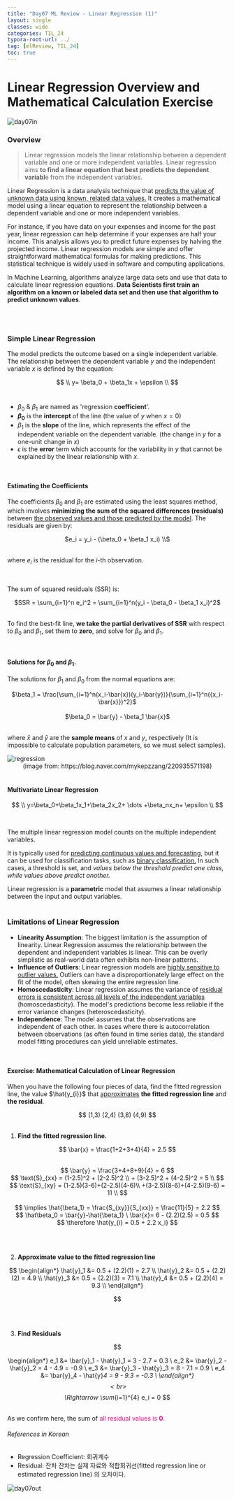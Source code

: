```yaml
---
title: "Day07 ML Review - Linear Regression (1)"
layout: single
classes: wide
categories: TIL_24
typora-root-url: ../
tag: [mlReview, TIL_24]
toc: true
---
```


# Linear Regression Overview and Mathematical Calculation Exercise

<img src="/blog/images/2024-05-22-TIL24_Day7/8915EDEF-F6CE-4B6A-867B-A331A7853217.jpeg" alt="day07in">

### Overview

>Linear regression models the linear relationship between a dependent variable and one or more independent variables. Linear regression aims **to find a linear equation that best predicts the dependent variabl**e from the independent variables.

Linear Regression is a data analysis technique that <u>predicts the value of unknown data using known, related data values.</u> It creates a mathematical model using a linear equation to represent the relationship between a dependent variable and one or more independent variables.  <br>

For instance, if you have data on your expenses and income for the past year, linear regression can help determine if your expenses are half your income. This analysis allows you to predict future expenses by halving the projected income. Linear regression models are simple and offer straightforward mathematical formulas for making predictions. This statistical technique is widely used in software and computing applications.<br>

In Machine Learning, algorithms analyze large data sets and use that data to calculate linear regression equations. **Data Scientists first train an algorithm on a known or labeled data set and then use that algorithm to predict unknown values**. 

<br><Br>

### Simple Linear Regression

The model predicts the outcome based on a single independent variable. The relationship between the dependent variable $y$ and the independent variable $x$ is defined by the equation: <br><center>
$$
\\ y= \beta_0 + \beta_1x + \epsilon \\
$$
<br></center>



- $\beta_0$ & $\beta_1$ are named as 'regression **coefficient**'. 
- **$\beta_0$​** is the **intercept** of the line (the value of $y$ when $x=0$)
- $\beta_1$ is the **slope** of the line, which represents the effect of the independent variable on the dependent variable. (the change in $y$ for a one-unit change in $x$)
- $\epsilon$ is the **error** term which accounts for the variability in $y$ that cannot be explained by the linear relationship with $x$.

<br>

#### Estimating the Coefficients

The coefficients $\beta_0$ and $\beta_1$​ are estimated using the least squares method, which involves **minimizing the sum of the squared differences (residuals)** between <u>the observed values and those predicted by the model</u>. The residuals are given by: <br>

<center>$e_i = y_i - (\beta_0  + \beta_1 x_i) \\$</center>

<br>

where $e_i$ is the residual for the $i$-th observation.

<br>

The sum of squared residuals (SSR) is: <br>

<center>$SSR = \sum_{i=1}^n e_i^2 = \sum_{i=1}^n(y_i - \beta_0 - \beta_1 x_i)^2$

</center>

<br>

To find the best-fit line, **we take the partial derivatives of SSR** with respect to $\beta_0$ and $\beta_1$, set them to **zero**, and solve for $\beta_0$ and $\beta_1$.

<br>

#### Solutions for $\beta_0$ and $\beta_1$.

The solutions for $\beta_1$ and $\beta_0$ from the normal equations are:<br>

<center> $\beta_1 = \frac{\sum_{i=1}^n(x_i-\bar{x})(y_i-\bar{y})}{\sum_{i=1}^n({x_i-\bar{x}})^2}$ </center>

<br>

<center> $\beta_0 = \bar{y} - \beta_1 \bar{x}$ </center>

<br>

where $\bar{x}$ and $\bar{y}$ are the **sample means** of $x$ and $y$, respectively (It is impossible to calculate population parameters, so we must select samples).<br> 

<img src="/blog/images/2024-05-22-TIL24_Day7/image-20240522161234928.png" alt="regression">

<center>(image from: https://blog.naver.com/mykepzzang/220935571198)</center> 

<br>



#### Multivariate Linear Regression

$$
\\ y=\beta_0+\beta_1x_1+\beta_2x_2+ \dots +\beta_nx_n+ \epsilon
\\
$$

<br>

The multiple linear regression model counts on the multiple independent variables. <br>

It is typically used for <u>predicting continuous values and forecasting</u>, but it can be used for classification tasks, such as <u>binary classification.</u> In such cases, a threshold is set, and *values below the threshold predict one class, while values above predict another.* <br>

Linear regression is a **parametric** model that assumes a linear relationship between the input and output variables. <br><br>



### Limitations of Linear Regression

- **Linearity Assumption**: The biggest limitation is the assumption of linearity. Linear Regression assumes the relationship between the dependent and independent variables is linear. This can be overly simplistic as real-world data often exhibits non-linear patterns.
- **Influence of Outliers**: Linear regression models are <u>highly sensitive to outlier values.</u>  Outliers can have a disproportionately large effect on the fit of the model, often skewing the entire regression line.
- **Homoscedasticity**: Linear regression assumes the variance of <u>residual errors is consistent across all levels of the independent variables</u> (homoscedasticity). The model's predictions become less reliable if the error variance changes (heteroscedasticity).
- **Independence**: The model assumes that the observations are independent of each other. In cases where there is autocorrelation between observations (as often found in time series data), the standard model fitting procedures can yield unreliable estimates.

<br>





#### Exercise: Mathematical Calculation of Linear Regression

When you have the following four pieces of data, find the fitted regression line, the value $\hat{y_{i}}$ that <u>approximates</u> **the fitted regression line** and **the residual**.<br>

<center>
  $$
  (1,3) (2,4) (3,8) (4,9)
  $$
</center>


<br>

1. **Find the fitted regression line.**

<center>


$$
\bar{x} = \frac{1+2+3+4}{4} = 2.5
$$

<br>
$$
\bar{y} = \frac{3+4+8+9}{4} = 6
$$
<br>
$$
\text{S}_{xx} = (1-2.5)^2 + (2-2.5)^2 \\
+ (3-2.5)^2 + (4-2.5)^2 = 5 \\
$$
<br>
$$
\text{S}_{xy} = (1-2.5)(3-6)+(2-2.5)(4-6)\\ 
+(3-2.5)(8-6)+(4-2.5)(9-6) = 11 \\
$$
<br><br>
$$
\implies \hat{\beta_1} = \frac{S_{xy}}{S_{xx}} = \frac{11}{5} = 2.2
$$
<br>
$$
\hat\beta_0 = \bar{y}-\hat{\beta_1} \ \bar{x}= 6 - (2.2)(2.5) = 0.5
$$
<br>
$$
\therefore \hat{y_{i} = 0.5 + 2.2 x_i}
$$


</center>

<br><br>

2. **Approximate value to the fitted regression line**

<center>
  $$
\begin{align*}
\hat{y}_1 &= 0.5 + (2.2)(1) = 2.7 \\
\hat{y}_2 &= 0.5 + (2.2)(2) = 4.9 \\
\hat{y}_3 &= 0.5 + (2.2)(3) = 7.1 \\
\hat{y}_4 &= 0.5 + (2.2)(4) = 9.3 \\
\end{align*}


$$
</center>

<br><br>



3. **Find Residuals**

<center>
$$

  \begin{align*}
e_1 &= \bar{y}_1 - \hat{y}_1 = 3 - 2.7 = 0.3 \\
e_2 &= \bar{y}_2 - \hat{y}_2 = 4 - 4.9 = -0.9 \\
e_3 &= \bar{y}_3 - \hat{y}_3 = 8 - 7.1 = 0.9 \\
e_4 &= \bar{y}_4 - \hat{y}_4 = 9 - 9.3 = -0.3 \\
\end{align*}
$$
  <br>
$$
  \Rightarrow \sum_{i=1}^{4} e_i = 0
  $$
</center>

<br>As we confirm here, the sum of <font color="#fc037f">all residual values is **0**. </font>





###### *References in Korean*

* Regression Coefficient: 회귀계수
* Residual: 잔차
  잔차는 실제 자료와 적합회귀선(fitted regression line or estimated regression line) 의 오차이다. 



<img src="/blog/images/2024-05-22-TIL24_Day7/665EDCFD-63C0-4EBF-BCDF-B2676ACFD55E.jpeg" alt="day07out">



